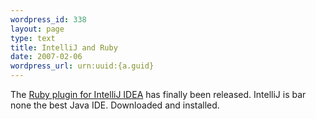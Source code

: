```yaml
--- 
wordpress_id: 338
layout: page
type: text
title: IntelliJ and Ruby
date: 2007-02-06  
wordpress_url: urn:uuid:{a.guid}
---
```

<p>The <a href="http://www.jetbrains.com/idea/features/ruby_development.html">Ruby plugin for IntelliJ IDEA</a> has finally been released.  IntelliJ is bar none the best Java IDE. Downloaded and installed.</p>
